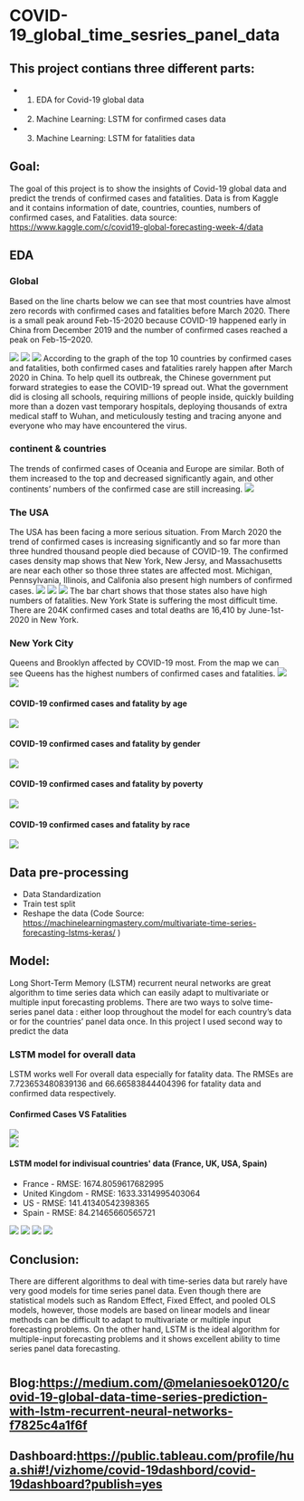 # COVID-19_global_time_sesries_panel_data
## This project contians three different parts:
- 1. EDA for Covid-19 global data 
- 2. Machine Learning: LSTM for confirmed cases data 
- 3. Machine Learning: LSTM for fatalities data 
## Goal:
The goal of this project is to show the insights of Covid-19 global data and predict the trends of 
confirmed cases and fatalities. Data is from Kaggle and it contains information of date, countries, counties, numbers of confirmed cases, and Fatalities.
data source: https://www.kaggle.com/c/covid19-global-forecasting-week-4/data
## EDA 
### Global
Based on the line charts below we can see that most countries have almost zero records with confirmed cases and fatalities before March 2020. There is a small peak around Feb-15-2020 because COVID-19 happened early in China from December 2019 and the number of confirmed cases reached a peak on Feb-15–2020.

![](images/global_trend.png)
![](images/global_map.png)
![](images/top10countries.png)
According to the graph of the top 10 countries by confirmed cases and fatalities, both confirmed cases and fatalities rarely happen after March 2020 in China. To help quell its outbreak, the Chinese government put forward strategies to ease the COVID-19 spread out. What the government did is closing all schools, requiring millions of people inside, quickly building more than a dozen vast temporary hospitals, deploying thousands of extra medical staff to Wuhan, and meticulously testing and tracing anyone and everyone who may have encountered the virus. 
### continent & countries
The trends of confirmed cases of Oceania and Europe are similar. Both of them increased to the top and decreased significantly again, and other continents’ numbers of the confirmed case are still increasing.
![](images/continents.png)
### The USA 
The USA has been facing a more serious situation. From March 2020 the trend of confirmed cases is increasing significantly and so far more than three hundred thousand people died because of COVID-19. The confirmed cases density map shows that New York, New Jersy, and Massachusetts are near each other so those three states are affected most. Michigan, Pennsylvania, Illinois, and Califonia also present high numbers of confirmed cases.
![](images/fatality_usa_map.png)
![](images/confirmedcases_usa_map.png)
![](images/Total-Fatalities-by-States.png)
The bar chart shows that those states also have high numbers of fatalities. New York State is suffering the most difficult time. There are 204K confirmed cases and total deaths are 16,410 by June-1st-2020 in New York.
### New York City
Queens and Brooklyn affected by COVID-19 most. From the map we can see Queens has the highest numbers of confirmed cases and fatalities. 
![](images/NYC_COVID-19_Ttrend.png)
![](images/nyc_map_1.png)
#### COVID-19 confirmed cases and fatality by age 
![](images/age.png)
#### COVID-19 confirmed cases and fatality by gender
![](images/gender.png)
#### COVID-19 confirmed cases and fatality by poverty
![](images/poverty.png)
#### COVID-19 confirmed cases and fatality by race 
![](images/race.png)



## Data pre-processing
- Data Standardization
- Train test split
- Reshape the data 
(Code Source: https://machinelearningmastery.com/multivariate-time-series-forecasting-lstms-keras/
) 

## Model: 
Long Short-Term Memory (LSTM) recurrent neural networks are great algorithm to time series data which can easily adapt to multivariate or multiple input forecasting problems. There are two ways to solve time-series panel data : either loop throughout the model for each country’s data or for the countries’ panel data once. In this project I used second way to predict the data
### LSTM model for overall data 
LSTM works well For overall data especially for fatality data. The RMSEs are 7.723653480839136 and 66.66583844404396 for fatality data and confirmed data respectively. 
#### Confirmed Cases VS Fatalities
![](images/prediction_VS_actual_confirmed_cases.png)  
![](images/prediction_VS_actual_fatalities.png)

#### LSTM model for indivisual countries' data (France, UK, USA, Spain)
- France - RMSE: 1674.8059617682995
- United Kingdom - RMSE: 1633.3314995403064
- US - RMSE: 141.41340542398365
- Spain - RMSE: 84.21465660565721

![](images/france_model_result.png)
![](images/uk_model_result.png)
![](images/usa_model_result.png)
![](images/spain_model_result.png)



## Conclusion:
There are different algorithms to deal with time-series data but rarely have very good models for time series panel data. Even though there are statistical models such as Random Effect, Fixed Effect, and pooled OLS models, however, those models are based on linear models and linear methods can be difficult to adapt to multivariate or multiple input forecasting problems. On the other hand, LSTM is the ideal algorithm for multiple-input forecasting problems and it shows excellent ability to time series panel data forecasting.

#
## Blog:https://medium.com/@melaniesoek0120/covid-19-global-data-time-series-prediction-with-lstm-recurrent-neural-networks-f7825c4a1f6f
## Dashboard:https://public.tableau.com/profile/hua.shi#!/vizhome/covid-19dashbord/covid-19dashboard?publish=yes

